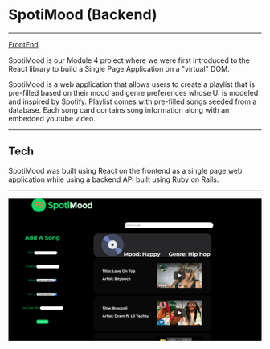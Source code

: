 # SpotiMood (Backend)
---
[FrontEnd](https://github.com/cStruong/spotimood_front)

SpotiMood is our Module 4 project where we were first introduced to the React library to build a Single Page Application on a  "virtual" DOM. 

SpotiMood is a web application that allows users to create a playlist that is pre-filled based on their mood and genre preferences whose UI is modeled and inspired by Spotify. Playlist comes with pre-filled songs seeded from a database. Each song card contains song information along with an embedded youtube video.

---

## Tech
SpotiMood was built using React on the frontend as a single page web application while using a backend API built using Ruby on Rails.

---

![Example Playlist Page](./assets/spotimoodscreenshot.png)


